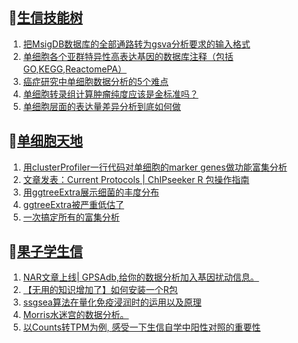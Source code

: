 ## 📝[生信技能树](https://github.com/ixxmu/mp_duty/issues?q=label%3A%E7%94%9F%E4%BF%A1%E6%8A%80%E8%83%BD%E6%A0%91+is%3Aclosed)
<!-- 1issueTable -->

1. [把MsigDB数据库的全部通路转为gsva分析要求的输入格式](https://github.com/ixxmu/mp_duty/issues/3000) 
2. [单细胞各个亚群特异性高表达基因的数据库注释（包括GO,KEGG,ReactomePA）](https://github.com/ixxmu/mp_duty/issues/2999) 
3. [癌症研究中单细胞数据分析的5个难点](https://github.com/ixxmu/mp_duty/issues/2994) 
4. [单细胞转录组计算肿瘤纯度应该是金标准吗？](https://github.com/ixxmu/mp_duty/issues/2986) 
5. [单细胞层面的表达量差异分析到底如何做](https://github.com/ixxmu/mp_duty/issues/2983) 
<!-- 1issueTable -->
## 📝[单细胞天地](https://github.com/ixxmu/mp_duty/issues?q=label%3A%E5%8D%95%E7%BB%86%E8%83%9E%E5%A4%A9%E5%9C%B0+is%3Aclosed)
<!-- 2issueTable -->

1. [用clusterProfiler一行代码对单细胞的marker genes做功能富集分析](https://github.com/ixxmu/mp_duty/issues/3001) 
2. [文章发表：Current Protocols | ChIPseeker R 包操作指南](https://github.com/ixxmu/mp_duty/issues/2998) 
3. [用ggtreeExtra展示细菌的丰度分布](https://github.com/ixxmu/mp_duty/issues/2997) 
4. [ggtreeExtra被严重低估了](https://github.com/ixxmu/mp_duty/issues/2929) 
5. [一次搞定所有的富集分析](https://github.com/ixxmu/mp_duty/issues/2807) 
<!-- 2issueTable -->

## 📝[果子学生信](https://github.com/ixxmu/mp_duty/issues?q=label%3A%E6%9E%9C%E5%AD%90%E5%AD%A6%E7%94%9F%E4%BF%A1+is%3Aclosed)
<!-- 3issueTable -->

1. [NAR文章上线| GPSAdb,给你的数据分析加入基因扰动信息。](https://github.com/ixxmu/mp_duty/issues/3007) 
2. [【无用的知识增加了】如何安装一个R包](https://github.com/ixxmu/mp_duty/issues/2985) 
3. [ssgsea算法在量化免疫浸润时的运用以及原理](https://github.com/ixxmu/mp_duty/issues/2901) 
4. [Morris水迷宫的数据分析。](https://github.com/ixxmu/mp_duty/issues/2900) 
5. [以Counts转TPM为例, 感受一下生信自学中阳性对照的重要性](https://github.com/ixxmu/mp_duty/issues/2738) 
<!-- 3issueTable -->
